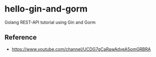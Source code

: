 # hello-gin-and-gorm

Golang REST-API tutorial using Gin and Gorm

## Reference
* https://www.youtube.com/channel/UCDG7gCaRawAdyeA5omGRBRA
